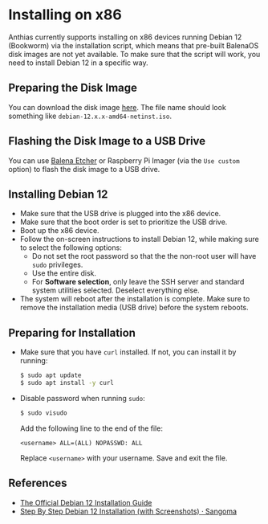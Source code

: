 # Installing on x86

Anthias currently supports installing on x86 devices running Debian 12 (Bookworm) via the installation script,
which means that pre-built BalenaOS disk images are not yet available.
To make sure that the script will work, you need to install Debian 12 in a specific way.

## Preparing the Disk Image

You can download the disk image [here](https://www.debian.org/download). The file name should look something
like `debian-12.x.x-amd64-netinst.iso`.

## Flashing the Disk Image to a USB Drive

You can use [Balena Etcher](https://www.balena.io/etcher/) or Raspberry Pi Imager (via the `Use custom` option)
to flash the disk image to a USB drive.

## Installing Debian 12

* Make sure that the USB drive is plugged into the x86 device.
* Make sure that the boot order is set to prioritize the USB drive.
* Boot up the x86 device.
* Follow the on-screen instructions to install Debian 12, while making sure to select the following options:
  * Do not set the root password so that the the non-root user will have `sudo` privileges.
  * Use the entire disk.
  * For **Software selection**, only leave the SSH server and standard system utilities selected.
    Deselect everything else.
* The system will reboot after the installation is complete. Make sure to remove the installation media (USB drive)
  before the system reboots.

## Preparing for Installation

* Make sure that you have `curl` installed. If not, you can install it by running:

  ```bash
  $ sudo apt update
  $ sudo apt install -y curl
  ```

* Disable password when running `sudo`:

  ```bash
  $ sudo visudo
  ```

  Add the following line to the end of the file:

  ```
  <username> ALL=(ALL) NOPASSWD: ALL
  ```

  Replace `<username>` with your username.
  Save and exit the file.

## References

* [The Official Debian 12 Installation Guide](https://www.debian.org/releases/bookworm/amd64)
* [Step By Step Debian 12 Installation (with Screenshots) &middot; Sangoma](https://sangomakb.atlassian.net/wiki/spaces/FP/pages/295403538/Step+By+Step+Debian+12+Installation)
